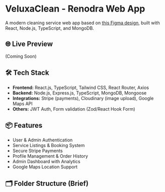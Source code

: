 # VeluxaClean - Renodra Web App

A modern cleaning service web app based on [this Figma design](https://www.figma.com/design/dHGeebG4vUeE9sWUoGuaA6/VeluxaClean---Renodra-Web-App?node-id=200-1625&t=tuyi49UOJR9PegtV-0), built with React, Node.js, TypeScript, and MongoDB.

## 🌐 Live Preview

(Coming Soon)

## 🛠️ Tech Stack

- **Frontend:** React.js, TypeScript, Tailwind CSS, React Router, Axios
- **Backend:** Node.js, Express.js, TypeScript, MongoDB, Mongoose
- **Integrations:** Stripe (payments), Cloudinary (image upload), Google Maps API
- **Others:** JWT Auth, Form validation (Zod/React Hook Form)

## 📦 Features

- User & Admin Authentication
- Service Listings & Booking System
- Secure Stripe Payments
- Profile Management & Order History
- Admin Dashboard with Analytics
- Google Maps Location Support

## 🗂 Folder Structure (Brief)
